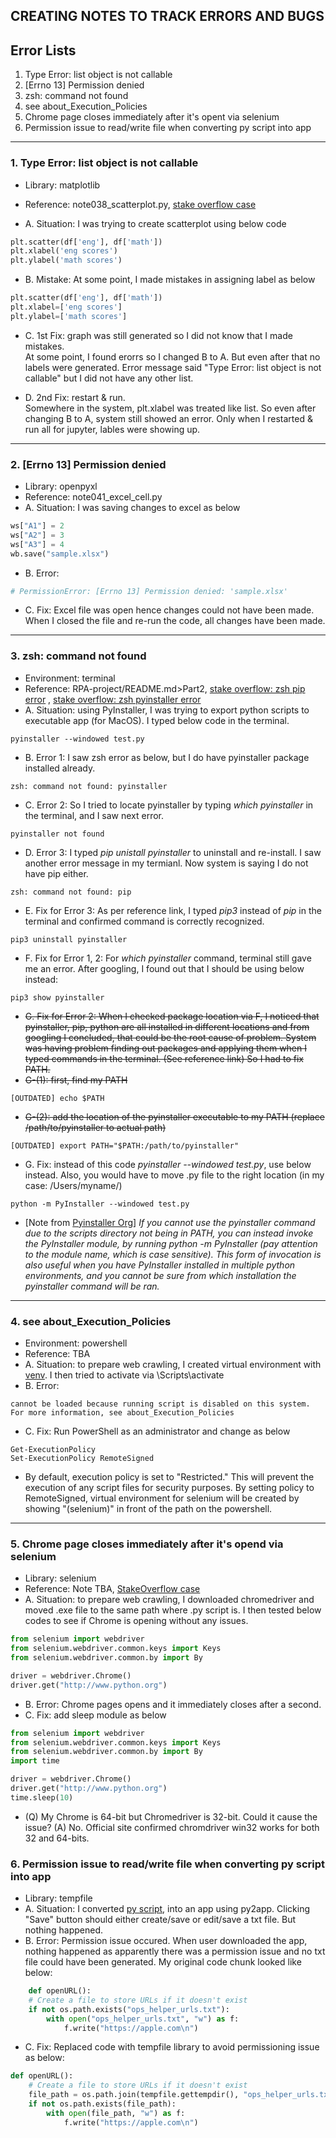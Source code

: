 ## CREATING NOTES TO TRACK ERRORS AND BUGS 
## Error Lists
1. Type Error: list object is not callable
2. [Errno 13] Permission denied
3. zsh: command not found 
4. see about_Execution_Policies
5. Chrome page closes immediately after it's opent via selenium
6. Permission issue to read/write file when converting py script into app
----   



### 1. Type Error: list object is not callable
- Library: matplotlib
- Reference: note038_scatterplot.py, [stake overflow case](https://stackoverflow.com/questions/35030659/unexpected-python-typeerror-list-object-is-not-callable)

- A. Situation: I was trying to create scatterplot using below code 
```python
plt.scatter(df['eng'], df['math'])
plt.xlabel('eng scores')
plt.ylabel('math scores')
```

- B. Mistake: At some point, I made mistakes in assigning label as below
```python
plt.scatter(df['eng'], df['math'])
plt.xlabel=['eng scores']
plt.ylabel=['math scores']
```

- C. 1st Fix: graph was still generated so I did not know that I made mistakes.  
At some point, I found erorrs so I changed B to A.
But even after that no labels were generated. Error message said "Type Error: list object is not callable" 
but I did not have any other list.

- D. 2nd Fix: restart & run.  
Somewhere in the system, plt.xlabel was treated like list. So even after changing B to A, system still showed an error. 
Only when I restarted & run all for jupyter, lables were showing up.
----

### 2. [Errno 13] Permission denied
- Library: openpyxl
- Reference: note041_excel_cell.py
- A. Situation: I was saving changes to excel as below
```python
ws["A1"] = 2
ws["A2"] = 3
ws["A3"] = 4
wb.save("sample.xlsx")
```  

- B. Error: 
```python
# PermissionError: [Errno 13] Permission denied: 'sample.xlsx'
```  

- C. Fix:
Excel file was open hence changes could not have been made.  
When I closed the file and re-run the code, 
all changes have been made.
----

### 3. zsh: command not found 
- Environment: terminal
- Reference: RPA-project/README.md>Part2, [stake overflow: zsh pip error](https://https://stackoverflow.com/questions/42870537/zsh-command-cannot-found-pip) , [stake overflow: zsh pyinstaller error](https://stackoverflow.com/questions/68684044/pyinstaller-command-could-not-be-found)
- A. Situation: using PyInstaller, I was trying to export python scripts to executable app (for MacOS). I typed below code in the terminal.
```terminal
pyinstaller --windowed test.py
``` 
- B. Error 1: I saw zsh error as below, but I do have pyinstaller package installed already. 
```terminal
zsh: command not found: pyinstaller
```  
- C. Error 2: So I tried to locate pyinstaller by typing *which pyinstaller* in the terminal, and I saw next error.
```terminal
pyinstaller not found
``` 
- D. Error 3: I typed *pip unistall pyinstaller* to uninstall and re-install. I saw another error message in my termianl. Now system is saying I do not have pip either.
```terminal
zsh: command not found: pip
```  
- E. Fix for Error 3: As per reference link, I typed *pip3* instead of *pip* in the terminal and confirmed command is correctly recognized.
```terminal
pip3 uninstall pyinstaller
``` 
- F. Fix for Error 1, 2: For *which pyinstaller* command, terminal still gave me an error. After googling, I found out that I should be using below instead:
```terminal
pip3 show pyinstaller
``` 
- ~~G. Fix for Error 2: When I checked package location via F, I noticed that pyinstaller, pip, python are all installed in different locations and from googling I concluded, that could be the root cause of problem. System was having problem finding out packages and applying them when I typed commands in the terminal. (See reference link) So I had to fix PATH.~~
- ~~G-(1): first, find my PATH~~
```terminal
[OUTDATED] echo $PATH
```
- ~~G-(2): add the location of the pyinstaller executable to my PATH (replace /path/to/pyinstaller to actual path)~~
```terminal
[OUTDATED] export PATH="$PATH:/path/to/pyinstaller"
``` 
- G. Fix: instead of this code *pyinstaller --windowed test.py*, use below instead. Also, you would have to move .py file to the right location (in my case: /Users/myname/)
```terminal
python -m PyInstaller --windowed test.py
```
- [Note from [Pyinstaller Org](https://pyinstaller.org/en/stable/installation.html#installing-in-mac-os-x)] *If you cannot use the pyinstaller command due to the scripts directory not being in PATH, you can instead invoke the PyInstaller module, by running python -m PyInstaller (pay attention to the module name, which is case sensitive). This form of invocation is also useful when you have PyInstaller installed in multiple python environments, and you cannot be sure from which installation the pyinstaller command will be ran.*
----

### 4. see about_Execution_Policies
- Environment: powershell
- Reference: TBA
- A. Situation: to prepare web crawling, I created virtual environment with [venv](https://docs.python.org/3/library/venv.html). I then tried to activate via \Scripts\activate
- B. Error:
```terminal
cannot be loaded because running script is disabled on this system. For more information, see about_Execution_Policies
``` 
- C. Fix: Run PowerShell as an administrator and change as below
```terminal
Get-ExecutionPolicy
Set-ExecutionPolicy RemoteSigned
``` 
- By default, execution policy is set to "Restricted." This will prevent the execution of any script files for security purposes. By setting policy to RemoteSigned, virtual environment for selenium will be created by showing "(selenium)" in front of the path on the powershell.
----

### 5. Chrome page closes immediately after it's opend via selenium
- Library: selenium
- Reference: Note TBA, [StakeOverflow case](https://stackoverflow.com/questions/47508518/google-chrome-closes-immediately-after-being-launched-with-selenium)
- A. Situation: to prepare web crawling, I downloaded chromedriver and moved .exe file to the same path where .py script is. I then tested below codes to see if Chrome is opening without any issues.
```python
from selenium import webdriver
from selenium.webdriver.common.keys import Keys
from selenium.webdriver.common.by import By

driver = webdriver.Chrome()
driver.get("http://www.python.org")
```  
- B. Error: Chrome pages opens and it immediately closes after a second.
- C. Fix: add sleep module as below
```python
from selenium import webdriver
from selenium.webdriver.common.keys import Keys
from selenium.webdriver.common.by import By
import time

driver = webdriver.Chrome()
driver.get("http://www.python.org")
time.sleep(10)
```  
- (Q) My Chrome is 64-bit but Chromedriver is 32-bit. Could it cause the issue? (A) No. Official site confirmed chromdriver win32 works for both 32 and 64-bits.


### 6. Permission issue to read/write file when converting py script into app
- Library: tempfile
- A. Situation: I converted [py script](https://github.com/selgik/Python-project/blob/main/button-to-start/pyscriptv4.py), into an app using py2app. Clicking "Save" button should either create/save or edit/save a txt file. But nothing happened.
- B. Error: Permission issue occured. When user downloaded the app, nothing happened as apparently there was a permission issue and no txt file could have been generated. My original code chunk looked like below:
``` python
    def openURL():
    # Create a file to store URLs if it doesn't exist
    if not os.path.exists("ops_helper_urls.txt"):
        with open("ops_helper_urls.txt", "w") as f:
            f.write("https://apple.com\n")
```
- C. Fix: Replaced code with tempfile library to avoid permissioning issue as below:
``` python
def openURL():
    # Create a file to store URLs if it doesn't exist
    file_path = os.path.join(tempfile.gettempdir(), "ops_helper_urls.txt")
    if not os.path.exists(file_path):
        with open(file_path, "w") as f:
            f.write("https://apple.com\n")
```

